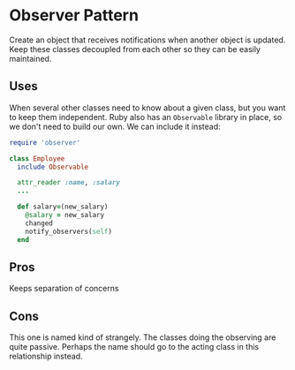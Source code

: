 # Observer Pattern
Create an object that receives notifications when another object is updated. Keep these classes decoupled from each other so they can be easily maintained.

## Uses
When several other classes need to know about a given class, but you want to keep them independent. Ruby also has an `Observable` library in place, so we don't need to build our own. We can include it instead:
```ruby
require 'observer'

class Employee
  include Observable

  attr_reader :name, :salary
  ...

  def salary=(new_salary)
    @salary = new_salary
    changed
    notify_observers(self)
  end
```

## Pros
Keeps separation of concerns

## Cons
This one is named kind of strangely. The classes doing the observing are quite passive. Perhaps the name should go to the acting class in this relationship instead.
